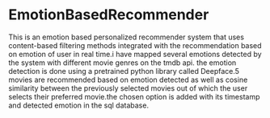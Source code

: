# EmotionBasedRecommender
This is an emotion based personalized recommender system that uses content-based filtering methods integrated with the recommendation based on emotion of user in real time.i have mapped several emotions detected by the system with different movie genres on the tmdb api. the emotion detection is done using a pretrained python library called Deepface.5 movies are recommended based on emotion detected as well as cosine similarity between the previously selected movies out of which the user selects their preferred movie.the chosen option is added with its timestamp and detected emotion in the sql database.
